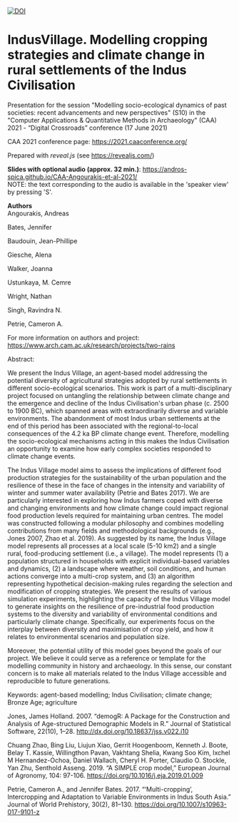 [![DOI]()]()

# IndusVillage. Modelling cropping strategies and climate change in rural settlements of the Indus Civilisation
Presentation for the session "Modelling socio-ecological dynamics of past societies: recent advancements and new perspectives" (S10) in the "Computer Applications & Quantitative Methods in Archaeology" (CAA) 2021 - “Digital Crossroads” conference (17 June 2021)

CAA 2021 conference page: https://2021.caaconference.org/

Prepared with *reveal.js* (see https://revealjs.com/)

**Slides with optional audio (approx. 32 min.)**: https://andros-spica.github.io/CAA-Angourakis-et-al-2021/  
NOTE: the text corresponding to the audio is available in the 'speaker view' by pressing 'S'. 

**Authors**  
Angourakis, Andreas

Bates, Jennifer

Baudouin, Jean-Phillipe

Giesche, Alena

Walker, Joanna

Ustunkaya, M. Cemre 

Wright, Nathan

Singh, Ravindra N. 

Petrie, Cameron A.

For more information on authors and project: https://www.arch.cam.ac.uk/research/projects/two-rains

Abstract:

We present the Indus Village, an agent-based model addressing the potential diversity of agricultural strategies adopted by rural settlements in different socio-ecological scenarios. This work is part of a multi-disciplinary project focused on untangling the relationship between climate change and the emergence and decline of the Indus Civilisation's urban phase (c. 2500 to 1900 BC), which spanned areas with extraordinarily diverse and variable environments. The abandonment of most Indus urban settlements at the end of this period has been associated with the regional-to-local consequences of the 4.2 ka BP climate change event. Therefore, modelling the socio-ecological mechanisms acting in this makes the Indus Civilisation an opportunity to examine how early complex societies responded to climate change events.

The Indus Village model aims to assess the implications of different food production strategies for the sustainability of the urban population and the resilience of these in the face of changes in the intensity and variability of winter and summer water availability (Petrie and Bates 2017). We are particularly interested in exploring how Indus farmers coped with diverse and changing environments and how climate change could impact regional food production levels required for maintaining urban centres. The model was constructed following a modular philosophy and combines modelling contributions from many fields and methodological backgrounds (e.g., Jones 2007, Zhao et al. 2019). 
As suggested by its name, the Indus Village model represents all processes at a local scale (5-10 km2) and a single rural, food-producing settlement (i.e., a village). The model represents (1) a population structured in households with explicit individual-based variables and dynamics, (2) a landscape where weather, soil conditions, and human actions converge into a multi-crop system, and (3) an algorithm representing hypothetical decision-making rules regarding the selection and modification of cropping strategies. 
We present the results of various simulation experiments, highlighting the capacity of the Indus Village model to generate insights on the resilience of pre-industrial food production systems to the diversity and variability of environmental conditions and particularly climate change. Specifically, our experiments focus on the interplay between diversity and maximisation of crop yield, and how it relates to environmental scenarios and population size.

Moreover, the potential utility of this model goes beyond the goals of our project. We believe it could serve as a reference or template for the modelling community in history and archaeology. In this sense, our constant concern is to make all materials related to the Indus Village accessible and reproducible to future generations.

Keywords: agent-based modelling; Indus Civilisation; climate change; Bronze Age; agriculture

Jones, James Holland. 2007. “demogR: A Package for the Construction and Analysis of Age-structured Demographic Models in R.” Journal of Statistical Software, 22(10), 1–28. http://dx.doi.org/10.18637/jss.v022.i10

Chuang Zhao, Bing Liu, Liujun Xiao, Gerrit Hoogenboom, Kenneth J. Boote, Belay T. Kassie, Willingthon Pavan, Vakhtang Shelia, Kwang Soo Kim, Ixchel M Hernandez-Ochoa, Daniel Wallach, Cheryl H. Porter, Claudio O. Stockle, Yan Zhu, Senthold Asseng. 2019. “A SIMPLE crop model,” European Journal of Agronomy, 104: 97-106. https://doi.org/10.1016/j.eja.2019.01.009

Petrie, Cameron A., and Jennifer Bates. 2017. “‘Multi-cropping’, Intercropping and Adaptation to Variable Environments in Indus South Asia.” Journal of World Prehistory, 30(2), 81–130. https://doi.org/10.1007/s10963-017-9101-z
